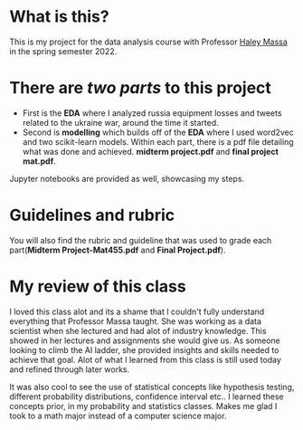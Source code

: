 # What is this?
This is my project for the data analysis course with Professor [Haley Massa](https://www.linkedin.com/in/haley-massa-b25b01109/) in the spring semester 2022.
# There are *two parts* to this project 
* First is the **EDA** where I analyzed russia equipment losses and tweets related to the ukraine war, around the time it started.
* Second is **modelling** which builds off of the **EDA** where I used word2vec and two scikit-learn models. Within each part, there is a pdf file detailing what was done and achieved. **midterm project.pdf** and **final project mat.pdf**. 

Jupyter notebooks are provided as well, showcasing my steps.
# Guidelines and rubric
 You will also find the rubric and guideline that was used to grade each part(**Midterm Project-Mat455.pdf** and **Final Project.pdf**).
# My review of this class
I loved this class alot and its a shame that I couldn't fully understand everything that Professor Massa taught. She was working as a data scientist when she lectured and had alot of industry knowledge. This showed in her lectures and assignments she would give us. As someone looking to climb the AI ladder, she provided insights and skills needed to achieve that goal. Alot of what I learned from this class is still used today and refined through later works.

It was also cool to see the use of statistical concepts like hypothesis testing, different probability distributions, confidence interval etc.. I learned these concepts prior, in my probability and statistics classes. Makes me glad I took to a math major instead of a computer science major.
